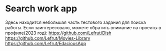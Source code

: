 # Search work app
Здесь находится небольшая часть тестового задания для поиска работы.
Если заинтересовало, можете обратить внимание на проекты в профиле(2023 год):
https://github.com/Lefrut/Dish
https://github.com/Lefrut/Movies-Library
https://github.com/Lefrut/EdaciousApp


